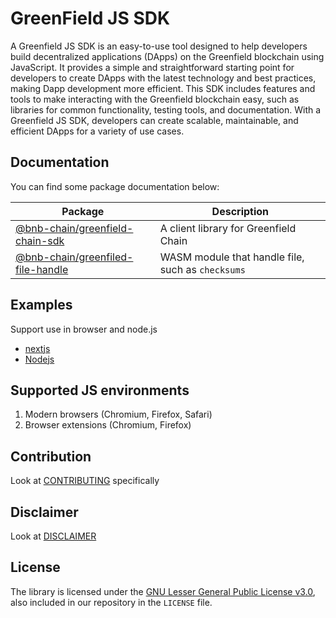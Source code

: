 # GreenField JS SDK
A Greenfield JS SDK is an easy-to-use tool designed to help developers build decentralized applications (DApps) on the Greenfield blockchain using JavaScript. It provides a simple and straightforward starting point for developers to create DApps with the latest technology and best practices, making Dapp development more efficient. This SDK includes features and tools to make interacting with the Greenfield blockchain easy, such as libraries for common functionality, testing tools, and documentation. With a Greenfield JS SDK, developers can create scalable, maintainable, and efficient DApps for a variety of use cases.

## Documentation

You can find some package documentation below:

| Package | Description |
| --- | --- |
| [@bnb-chain/greenfield-chain-sdk](./packages/chain-sdk/README.md) | A client library for Greenfield Chain |
| [@bnb-chain/greenfiled-file-handle](./packages/file-handle/README.md) | WASM module that handle file, such as `checksums` |

## Examples

Support use in browser and node.js

* [nextjs](./examples/nextjs/README.md)
* [Nodejs](./examples/nodejs/README.md)

## Supported JS environments

1. Modern browsers (Chromium, Firefox, Safari)
2. Browser extensions (Chromium, Firefox)

## Contribution

Look at [CONTRIBUTING](./CONTRIBUTING.md) specifically


## Disclaimer

Look at [DISCLAIMER](./DISCLAIMER.md)

## License

The library is licensed under the
[GNU Lesser General Public License v3.0](https://www.gnu.org/licenses/lgpl-3.0.en.html),
also included in our repository in the `LICENSE` file.
